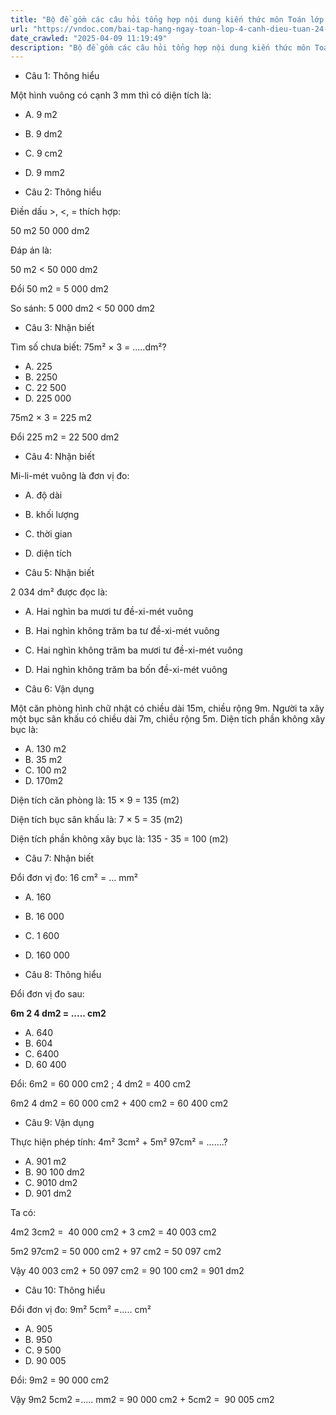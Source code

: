 ```yaml
---
title: "Bộ đề gồm các câu hỏi tổng hợp nội dung kiến thức môn Toán lớp 4 đã học ở Tuần 24 trong chương trình Toán lớp 4 Tập 2 sách Cánh Diều, giúp các em ôn tập và luyện giải các dạng bài tập Toán lớp 4. Mời các em cùng luyện tập."
url: "https://vndoc.com/bai-tap-hang-ngay-toan-lop-4-canh-dieu-tuan-24-thu-5-337282"
date_crawled: "2025-04-09 11:19:49"
description: "Bộ đề gồm các câu hỏi tổng hợp nội dung kiến thức môn Toán lớp 4 đã học ở Tuần 24 trong chương trình Toán lớp 4 Tập 2 sách Cánh Diều, giúp các em ôn tập và luyện giải các dạng bài tập Toán lớp 4. Mời các em cùng luyện tập."
---
```


* Câu 1:  Thông hiểu

Một hình vuông có cạnh 3 mm thì có diện tích là:

  * A. 9 m2
  * B. 9 dm2
  * C. 9 cm2
  * D. 9 mm2



* Câu 2:  Thông hiểu

Điền dấu >, <, = thích hợp:

50 m2 50 000 dm2

Đáp án là:

50 m2 < 50 000 dm2

Đổi 50 m2 = 5 000 dm2

So sánh: 5 000 dm2 < 50 000 dm2

* Câu 3:  Nhận biết

Tìm số chưa biết: 75m² × 3 = .....dm²?

  * A. 225 
  * B. 2250 
  * C. 22 500 
  * D. 225 000 



75m2 × 3 = 225 m2

Đổi 225 m2 = 22 500 dm2

* Câu 4:  Nhận biết

Mi-li-mét vuông là đơn vị đo:

  * A. độ dài 
  * B. khối lượng 
  * C. thời gian 
  * D. diện tích 



* Câu 5:  Nhận biết

2 034 dm² được đọc là:

  * A. Hai nghìn ba mươi tư đề-xi-mét vuông 
  * B. Hai nghìn không trăm ba tư đề-xi-mét vuông 
  * C. Hai nghìn không trăm ba mươi tư đề-xi-mét vuông 
  * D. Hai nghìn không trăm ba bốn đề-xi-mét vuông 



* Câu 6:  Vận dụng

Một căn phòng hình chữ nhật có chiều dài 15m, chiều rộng 9m. Người ta xây một bục sân khấu có chiều dài 7m, chiều rộng 5m. Diện tích phần không xây bục là:

  * A. 130 m2
  * B. 35 m2
  * C. 100 m2
  * D. 170m2



Diện tích căn phòng là: 15 × 9 = 135 (m2)

Diện tích bục sân khấu là: 7 × 5 = 35 (m2)

Diện tích phần không xây bục là: 135 - 35 = 100 (m2)

* Câu 7:  Nhận biết

Đổi đơn vị đo: 16 cm² = ... mm²

  * A. 160 
  * B. 16 000 
  * C. 1 600 
  * D. 160 000 



* Câu 8:  Thông hiểu

Đổi đơn vị đo sau:

**6m 2 4 dm2 = ..... cm2**

  * A. 640 
  * B. 604 
  * C. 6400 
  * D. 60 400 



Đổi: 6m2 = 60 000 cm2 ; 4 dm2 = 400 cm2

6m2 4 dm2 = 60 000 cm2 \+ 400 cm2 = 60 400 cm2

* Câu 9:  Vận dụng

Thực hiện phép tính: 4m² 3cm² + 5m² 97cm² = …….?

  * A. 901 m2
  * B. 90 100 dm2
  * C. 9010 dm2
  * D. 901 dm2



Ta có:

4m2 3cm2 =  40 000 cm2 \+ 3 cm2 = 40 003 cm2

5m2 97cm2 = 50 000 cm2 \+ 97 cm2 = 50 097 cm2

Vậy 40 003 cm2 \+ 50 097 cm2 = 90 100 cm2 = 901 dm2

* Câu 10:  Thông hiểu

Đổi đơn vị đo: 9m² 5cm² =..... cm²

  * A. 905 
  * B. 950 
  * C. 9 500 
  * D. 90 005 



Đổi: 9m2 = 90 000 cm2

Vậy 9m2 5cm2 =..... mm2 = 90 000 cm2 \+ 5cm2 =  90 005 cm2
